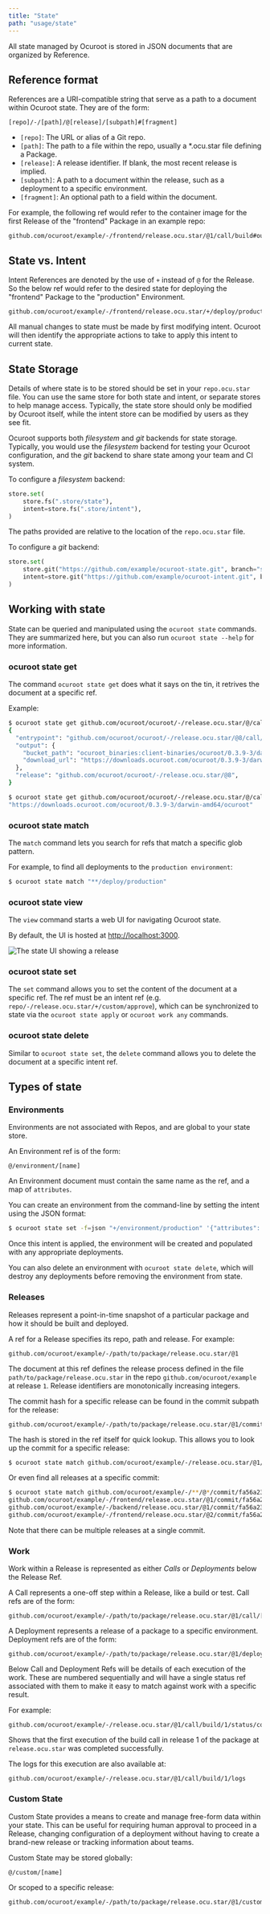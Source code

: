 ```yaml
---
title: "State"
path: "usage/state"
---
```


All state managed by Ocuroot is stored in JSON documents that are organized by Reference.

## Reference format

References are a URI-compatible string that serve as a path to a document within Ocuroot state.
They are of the form:

```
[repo]/-/[path]/@[release]/[subpath]#[fragment]
```

* `[repo]`: The URL or alias of a Git repo.
* `[path]`: The path to a file within the repo, usually a *.ocu.star file defining a Package.
* `[release]`: A release identifier. If blank, the most recent release is implied.
* `[subpath]`: A path to a document within the release, such as a deployment to a specific environment.
* `[fragment]`: An optional path to a field within the document.

For example, the following ref would refer to the container image for the first Release 
of the "frontend" Package in an example repo:

```
github.com/ocuroot/example/-/frontend/release.ocu.star/@1/call/build#output/image
```

## State vs. Intent

Intent References are denoted by the use of `+` instead of `@` for the Release. So the below ref would refer
to the desired state for deploying the "frontend" Package to the "production" Environment.

```
github.com/ocuroot/example/-/frontend/release.ocu.star/+/deploy/production
```

All manual changes to state must be made by first modifying intent. Ocuroot will then identify the appropriate
actions to take to apply this intent to current state.

## State Storage

Details of where state is to be stored should be set in your `repo.ocu.star` file. You can use the same store
for both state and intent, or separate stores to help manage access. Typically, the state store should only
be modified by Ocuroot itself, while the intent store can be modified by users as they see fit.

Ocuroot supports both *filesystem* and *git* backends for state storage. Typically, you would use the
*filesystem* backend for testing your Ocuroot configuration, and the *git* backend to share state among
your team and CI system.

To configure a *filesystem* backend:

```python
store.set(
    store.fs(".store/state"),
    intent=store.fs(".store/intent"),
)
```

The paths provided are relative to the location of the `repo.ocu.star` file.

To configure a *git* backend:

```python
store.set(
    store.git("https://github.com/example/ocuroot-state.git", branch="state"),
    intent=store.git("https://github.com/example/ocuroot-intent.git", branch="intent"),
)
```

## Working with state

State can be queried and manipulated using the `ocuroot state` commands. They are summarized here, but you
can also run `ocuroot state --help` for more information.

### ocuroot state get

The command `ocuroot state get` does what it says on the tin, it retrives the document at a specific ref.

Example:

```bash
$ ocuroot state get github.com/ocuroot/ocuroot/-/release.ocu.star/@/call/build_darwin_amd64
{
  "entrypoint": "github.com/ocuroot/ocuroot/-/release.ocu.star/@8/call/build_darwin_amd64/1/functions/1",
  "output": {
    "bucket_path": "ocuroot_binaries:client-binaries/ocuroot/0.3.9-3/darwin-amd64",
    "download_url": "https://downloads.ocuroot.com/ocuroot/0.3.9-3/darwin-amd64/ocuroot"
  },
  "release": "github.com/ocuroot/ocuroot/-/release.ocu.star/@8",
}

$ ocuroot state get github.com/ocuroot/ocuroot/-/release.ocu.star/@/call/build_darwin_amd64#output/download_url
"https://downloads.ocuroot.com/ocuroot/0.3.9-3/darwin-amd64/ocuroot"
```

### ocuroot state match

The `match` command lets you search for refs that match a specific glob pattern.

For example, to find all deployments to the `production environment`:

```bash
$ ocuroot state match "**/deploy/production"
```

### ocuroot state view

The `view` command starts a web UI for navigating Ocuroot state.

By default, the UI is hosted at [http://localhost:3000](http://localhost:3000).

![The state UI showing a release](/assets/docs/usage_state/state_view.png)

### ocuroot state set

The `set` command allows you to set the content of the document at a specific ref.
The ref must be an intent ref (e.g. `repo/-/release.ocu.star/+/custom/approve`), which can be
synchronized to state via the `ocuroot state apply` or `ocuroot work any` commands. 

### ocuroot state delete

Similar to `ocuroot state set`, the `delete` command allows you to delete the document at a specific intent ref.

## Types of state

### Environments

Environments are not associated with Repos, and are global to your state store.

An Environment ref is of the form:

```
@/environment/[name]
```

An Environment document must contain the same name as the ref, and a map of `attributes`.

You can create an environment from the command-line by setting the intent using the JSON format:

```bash
$ ocuroot state set -f=json "+/environment/production" '{"attributes": {"type": "prod"},"name": "production"}'
```

Once this intent is applied, the environment will be created and populated with any appropriate deployments.

You can also delete an environment with `ocuroot state delete`, which will destroy any deployments before removing
the environment from state.

### Releases

Releases represent a point-in-time snapshot of a particular package and how it should be built and deployed.

A ref for a Release specifies its repo, path and release. For example:

```
github.com/ocuroot/example/-/path/to/package/release.ocu.star/@1
```    

The document at this ref defines the release process defined in the file `path/to/package/release.ocu.star` in the
repo `github.com/ocuroot/example` at release `1`. Release identifiers are monotonically increasing integers.

The commit hash for a specific release can be found in the commit subpath for the release:

```
github.com/ocuroot/example/-/path/to/package/release.ocu.star/@1/commit/[hash]
```

The hash is stored in the ref itself for quick lookup.
This allows you to look up the commit for a specific release:

```bash
$ ocuroot state match github.com/ocuroot/example/-/release.ocu.star/@1/commit/*
```

Or even find all releases at a specific commit:

```bash
$ ocuroot state match github.com/ocuroot/example/-/**/@*/commit/fa56a23554a75a7ab334f841c5f61f952e52930c
github.com/ocuroot/example/-/frontend/release.ocu.star/@1/commit/fa56a23554a75a7ab334f841c5f61f952e52930c
github.com/ocuroot/example/-/backend/release.ocu.star/@1/commit/fa56a23554a75a7ab334f841c5f61f952e52930c
github.com/ocuroot/example/-/frontend/release.ocu.star/@2/commit/fa56a23554a75a7ab334f841c5f61f952e52930c
```

Note that there can be multiple releases at a single commit.

### Work

Work within a Release is represented as either *Calls* or *Deployments* below the Release Ref.

A Call represents a one-off step within a Release, like a build or test. Call refs are of the form:

```
github.com/ocuroot/example/-/path/to/package/release.ocu.star/@1/call/[name]
```

A Deployment represents a release of a package to a specific environment. Deployment refs are of the form:

```
github.com/ocuroot/example/-/path/to/package/release.ocu.star/@1/deploy/[environment]
```

Below Call and Deployment Refs will be details of each execution of the work. These are numbered sequentially
and will have a single status ref associated with them to make it easy to match against work with a specific result.

For example:

```
github.com/ocuroot/example/-/release.ocu.star/@1/call/build/1/status/complete
```

Shows that the first execution of the build call in release 1 of the package at `release.ocu.star` was completed successfully.

The logs for this execution are also available at:

```
github.com/ocuroot/example/-/release.ocu.star/@1/call/build/1/logs
```

### Custom State

Custom State provides a means to create and manage free-form data within your state. This can be useful
for requiring human approval to proceed in a Release, changing configuration of a deployment without having
to create a brand-new release or tracking information about teams.

Custom State may be stored globally:

```
@/custom/[name]
```

Or scoped to a specific release:

```
github.com/ocuroot/example/-/path/to/package/release.ocu.star/@1/custom/[name]
```
